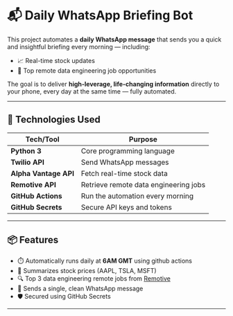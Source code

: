 # 📬 Daily WhatsApp Briefing Bot

This project automates a **daily WhatsApp message** that sends you a quick and insightful briefing every morning — including:
- 📈 Real-time stock updates
- 💼 Top remote data engineering job opportunities

The goal is to deliver **high-leverage, life-changing information** directly to your phone, every day at the same time — fully automated.

---

## 🔧 Technologies Used

| Tech/Tool     | Purpose                                  |
|---------------|------------------------------------------|
| **Python 3**  | Core programming language                |
| **Twilio API**| Send WhatsApp messages                   |
| **Alpha Vantage API** | Fetch real-time stock data       |
| **Remotive API** | Retrieve remote data engineering jobs |
| **GitHub Actions** | Run the automation every morning     |
| **GitHub Secrets** | Secure API keys and tokens          |

---

## 📦 Features

- ⏱️ Automatically runs daily at **6AM GMT** using github actions
- 🧠 Summarizes stock prices (AAPL, TSLA, MSFT)
- 🔍 Top 3 data engineering remote jobs from [Remotive](https://remotive.io)
- 📲 Sends a single, clean WhatsApp message
- 🛡️ Secured using GitHub Secrets

---



